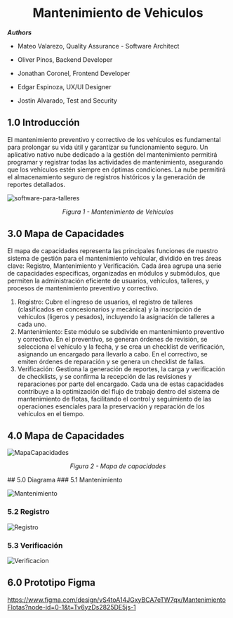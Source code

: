 <h1 align="center"> Mantenimiento de Vehiculos </center></h1>

**_Authors_**
+ Mateo Valarezo, Quality Assurance - Software Architect

+ Oliver Pinos, Backend Developer

+ Jonathan Coronel, Frontend Developer

+ Edgar Espinoza, UX/UI Designer

+ Jostin Alvarado, Test and Security

## 1.0 Introducción
El mantenimiento preventivo y correctivo de los vehículos es fundamental para prolongar su vida útil y garantizar su funcionamiento seguro. Un aplicativo nativo nube dedicado a la gestión del mantenimiento permitirá programar y registrar todas las actividades de mantenimiento, asegurando que los vehículos estén siempre en óptimas condiciones. La nube permitirá el almacenamiento seguro de registros históricos y la generación de reportes detallados.

![software-para-talleres](https://github.com/user-attachments/assets/a0613dee-98aa-4a31-8ad9-891355135f55)

<p align="center">
<i>
Figura 1 - Mantenimiento de Vehiculos<br/>
</i>
</p>

## 3.0 Mapa de Capacidades
El mapa de capacidades representa las principales funciones de nuestro sistema de gestión para el mantenimiento vehicular, dividido en tres áreas clave: Registro, Mantenimiento y Verificación. Cada área agrupa una serie de capacidades específicas, organizadas en módulos y submódulos, que permiten la administración eficiente de usuarios, vehículos, talleres, y procesos de mantenimiento preventivo y correctivo.

1. Registro: Cubre el ingreso de usuarios, el registro de talleres (clasificados en concesionarios y mecánica) y la inscripción de vehículos (ligeros y pesados), incluyendo la asignación de talleres a cada uno.
2. Mantenimiento: Este módulo se subdivide en mantenimiento preventivo y correctivo. En el preventivo, se generan órdenes de revisión, se selecciona el vehículo y la fecha, y se crea un checklist de verificación, asignando un encargado para llevarlo a cabo. En el correctivo, se emiten órdenes de reparación y se genera un checklist de fallas.
3. Verificación: Gestiona la generación de reportes, la carga y verificación de checklists, y se confirma la recepción de las revisiones y reparaciones por parte del encargado.
Cada una de estas capacidades contribuye a la optimización del flujo de trabajo dentro del sistema de mantenimiento de flotas, facilitando el control y seguimiento de las operaciones esenciales para la preservación y reparación de los vehículos en el tiempo.   
## 4.0 Mapa de Capacidades

![MapaCapacidades](https://github.com/user-attachments/assets/8ad21f20-ec89-46d8-b068-29622165bca5)


<p align="center">
<i>
Figura 2 - Mapa de capacidades <br/>
</i>
</p>
## 5.0 Diagrama
### 5.1 Mantenimiento

![Mantenimiento](https://github.com/user-attachments/assets/4f2e1597-63df-4565-8164-7ed6280b8781)

### 5.2 Registro

![Registro](https://github.com/user-attachments/assets/1f2aa746-c93d-4b2c-a450-e4757a3b718d)

### 5.3 Verificación

![Verificacion](https://github.com/user-attachments/assets/e252fc45-ca7a-4237-ba3c-3403d3d5906a)

## 6.0 Prototipo Figma

https://www.figma.com/design/vS4toA14JGxyBCA7eTW7qx/MantenimientoFlotas?node-id=0-1&t=Tv6yzDs2825DE5js-1
